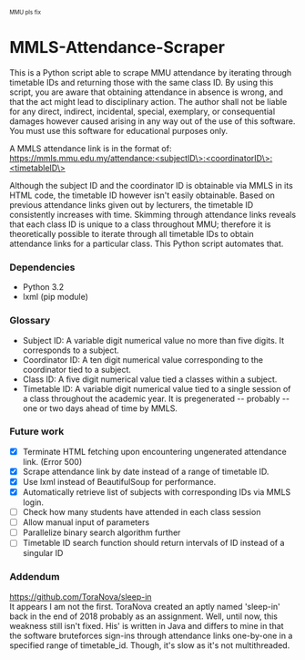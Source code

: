 <sub><sub>MMU pls fix</sub></sub>
# MMLS-Attendance-Scraper
This is a Python script able to scrape MMU attendance by iterating through timetable IDs and returning those with the same class ID. By using this script, you are aware that obtaining attendance in absence is wrong, and that the act might lead to disciplinary action. The author shall not be liable for any direct, indirect, incidental, special, exemplary, or consequential damages however caused arising in any way out of the use of this software. You must use this software for educational purposes only.

A MMLS attendance link is in the format of:  
https://mmls.mmu.edu.my/attendance:<subjectID\>:<coordinatorID\>:<timetableID\>

Although the subject ID and the coordinator ID is obtainable via MMLS in its HTML code, the timetable ID however isn't easily obtainable. Based on previous attendance links given out by lecturers, the timetable ID consistently increases with time. Skimming through attendance links reveals that each class ID is unique to a class throughout MMU; therefore it is theoretically possible to iterate through all timetable IDs to obtain attendance links for a particular class. This Python script automates that.

### Dependencies
- Python 3.2
- lxml (pip module)

### Glossary
- Subject ID: A variable digit numerical value no more than five digits. It corresponds to a subject.
- Coordinator ID: A ten digit numerical value corresponding to the coordinator tied to a subject.
- Class ID: A five digit numerical value tied a classes within a subject.
- Timetable ID: A variable digit numerical value tied to a single session of a class throughout the academic year. It is pregenerated -- probably -- one or two days ahead of time by MMLS.

### Future work
- [x] Terminate HTML fetching upon encountering ungenerated attendance link. (Error 500)
- [x] Scrape attendance link by date instead of a range of timetable ID.
- [x] Use lxml instead of BeautifulSoup for performance.
- [x] Automatically retrieve list of subjects with corresponding IDs via MMLS login.
- [ ] Check how many students have attended in each class session
- [ ] Allow manual input of parameters
- [ ] Parallelize binary search algorithm further
- [ ] Timetable ID search function should return intervals of ID instead of a singular ID

### Addendum
https://github.com/ToraNova/sleep-in  
It appears I am not the first. ToraNova created an aptly named 'sleep-in' back in the end of 2018 probably as an assignment. Well, until now, this weakness still isn't fixed. His' is written in Java and differs to mine in that the software bruteforces sign-ins through attendance links one-by-one in a specified range of timetable_id. Though, it's slow as it's not multithreaded.

